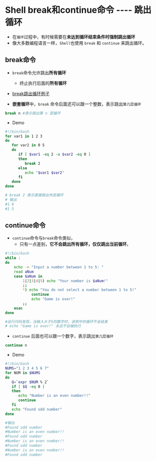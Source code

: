# Shell break和continue命令 ---- 跳出循环

- 在`循环`过程中，有时候需要在**未达到循环结束条件时强制跳出循环**
- 像大多数编程语言一样，`Shell`也使用 `break` 和 `continue` 来跳出循环。

## break命令

- `break`命令允许跳出**所有循环**
   - 终止执行后面的**所有循环**

- [break跳出循环例子](../../Shell.Demo/break_loop.sh)   

- **嵌套循环**中，`break` 命令后面还可以跟一个整数，表示跳出`第几层循环`

```bash
break n #表示跳出第 n 层循环
```

- Demo

```bash
#!/bin/bash
for var1 in 1 2 3
do
   for var2 in 0 5
   do
      if [ $var1 -eq 2 -a $var2 -eq 0 ]
      then
         break 2
      else
         echo "$var1 $var2"
      fi
   done
done

# break 2 表示直接跳出外层循环
# 输出
#1 0
#1 5
```

## continue命令
- `continue`命令与`break`命令类似，
   - 只有一点差别，**它不会跳出所有循环，仅仅跳出当前循环**。

```bash
#!/bin/bash
while :
do
    echo -n "Input a number between 1 to 5: "
    read aNum
    case $aNum in
        1|2|3|4|5) echo "Your number is $aNum!"
        ;;
        *) echo "You do not select a number between 1 to 5!"
            continue
            echo "Game is over!"
        ;;
    esac
done

#运行代码发现，当输入大于5的数字时，该例中的循环不会结束
# echo "Game is over!" 永远不会被执行
```

- `continue` 后面也可以跟一个数字，表示跳出`第几层循环`

```bash
continue n
```
- Demo

```bash
#!/bin/bash
NUMS="1 2 3 4 5 6 7"
for NUM in $NUMS
do
   Q=`expr $NUM % 2`
   if [ $Q -eq 0 ]
   then
      echo "Number is an even number!!"
      continue
   fi
   echo "Found odd number"
done

#输出
#Found odd number
#Number is an even number!!
#Found odd number
#Number is an even number!!
#Found odd number
#Number is an even number!!
#Found odd number
```